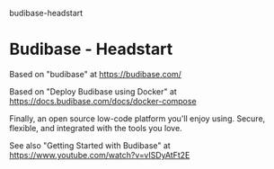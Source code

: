 budibase-headstart
# Budibase - Headstart

Based on "budibase" at https://budibase.com/

Based on "Deploy Budibase using Docker" at https://docs.budibase.com/docs/docker-compose

Finally, an open source low-code platform you'll enjoy using. Secure, flexible, and integrated with the tools you love.

See also "Getting Started with Budibase" at https://www.youtube.com/watch?v=vISDyAtFt2E
